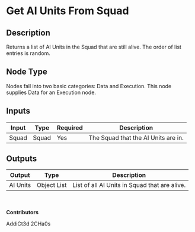# Get AI Units From Squad

## Description
Returns a list of AI Units in the Squad that are still alive. The order of list entries is random.

## Node Type
Nodes fall into two basic categories: Data and Execution. This node supplies Data for an Execution node.

## Inputs
| Input            | Type             | Required | Description												    |
|------------------|------------------|----------|--------------------------------------------------------------|
| Squad | Squad | Yes | The Squad that the AI Units are in.  |

## Outputs
| Output           | Type             | Description												     |
|------------------|------------------|--------------------------------------------------------------|
| AI Units | Object List | List of all AI Units in Squad that are alive.						     |

\
\
**Contributors**

AddiCt3d 2CHa0s